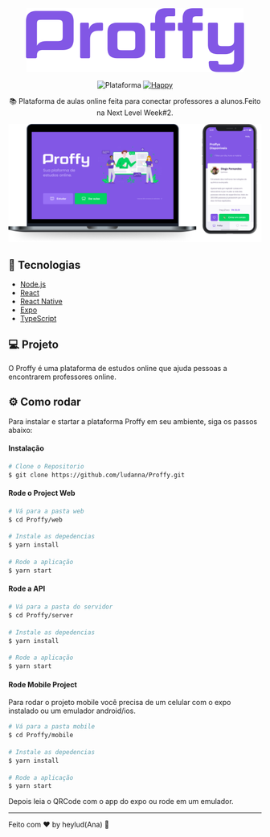 <div align="center">
	<img alt="NextLevelWeek#2" src=".github/logo.png" />
</div>

<p align="center">
  <img alt="Plataforma" src="https://img.shields.io/static/v1?label=Plataforma&message=Mobile/PC&color=8257E5&labelColor=000000">
	
  <a aria-label="Completado" href="https://nextlevelweek.com/episodios/omnistack/edicao/3">
    <img alt="Happy" src="https://img.shields.io/badge/Happy-NLW 2-8257E5?logo=data:image/png;base64,iVBORw0KGgoAAAANSUhEUgAAABAAAAAQCAMAAAAoLQ9TAAAALVBMVEVHcExxWsF0XMJzXMJxWcFsUsD///9jRrzY0u6Xh9Gsn9n39fyMecy0qd2bjNJWBT0WAAAABHRSTlMA2Do606wF2QAAAGlJREFUGJVdj1cWwCAIBLEsRU3uf9xobDH8+GZwUYi8i6ucJwrxKE+7D0G9Q4vlYqtmCSjndr4CgCgzlyFgfKfKCVO0LrPKjmiqMxGXkJwNnXskqWG+1oSM+BSwD8f29YLNjvx/OQrn+g99oQSoNmt3PgAAAABJRU5ErkJggg==&labelColor=000000"></img>
  </a>
</p>

<p align="center">📚 Plataforma de aulas online feita para conectar professores a alunos.Feito na Next Level Week#2.</p>

<p align="center">
	<img src=".github/proffy-web-mobile.png" />
</p>

## 🚀 Tecnologias

- [Node.js](https://nodejs.org/en/)
- [React](https://reactjs.org)
- [React Native](https://facebook.github.io/react-native/)
- [Expo](https://expo.io/)
- [TypeScript](https://www.typescriptlang.org/)

## 💻 Projeto

O Proffy é uma plataforma de estudos online que ajuda pessoas a encontrarem professores online.

<h2>⚙️ Como rodar</h2>
<p>Para instalar e startar a plataforma Proffy em seu ambiente, siga os passos abaixo:</p>
<h4>Instalação</h4>

```bash
# Clone o Repositorio
$ git clone https://github.com/ludanna/Proffy.git
```

<h4> Rode o Project Web</h4>

```bash
# Vá para a pasta web
$ cd Proffy/web

# Instale as depedencias
$ yarn install

# Rode a aplicação
$ yarn start
```

<h4>Rode a API</h4>

```bash
# Vá para a pasta do servidor
$ cd Proffy/server

# Instale as depedencias
$ yarn install

# Rode a aplicação
$ yarn start
```

<h4>Rode Mobile Project</h4>
<p>Para rodar o projeto mobile você precisa de um celular com o expo instalado ou um emulador android/ios.</p>

```bash
# Vá para a pasta mobile
$ cd Proffy/mobile

# Instale as depedencias
$ yarn install

# Rode a aplicação
$ yarn start
```

<p>Depois leia o QRCode com o app do expo ou rode em um emulador.</p>

---

Feito com ♥ by heylud(Ana) 👋
